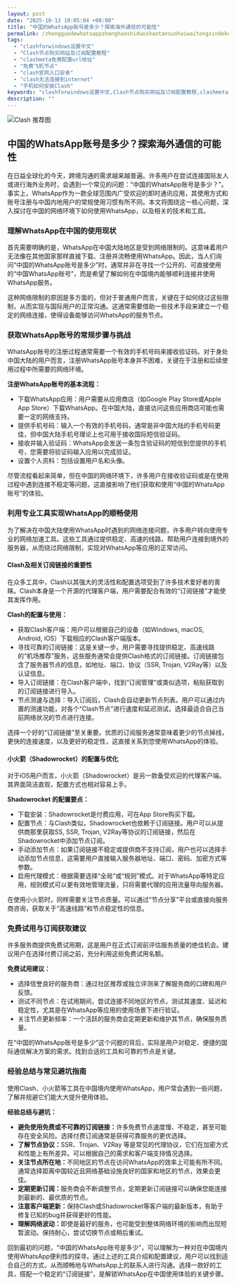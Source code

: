 ```yaml
---
layout: post
date: "2025-10-13 10:05:04 +08:00"
title: "中国的WhatsApp账号是多少？探索海外通信的可能性"
permalink: /zhongguodewhatsappzhanghaoshiduoshaotansuohaiwaitongxindekenengxing/
tags:
  - "clashforwindows设置中文"
  - "Clash节点购买网站及订阅配置教程"
  - "clashmeta免费配置url地址"
  - "免费飞机节点"
  - "clash官网入口安卓"
  - "clash无法连接到internet"
  - "手机如何安装Clash"
keywords: "clashforwindows设置中文,Clash节点购买网站及订阅配置教程,clashmeta免费配置url地址,免费飞机节点,clash官网入口安卓,clash无法连接到internet,手机如何安装Clash"
description: ""
---
```


![Clash 推荐图](https://clashjd.github.io/assets/img/付费机场订阅.png)

## 中国的WhatsApp账号是多少？探索海外通信的可能性


<p>在日益全球化的今天，跨境沟通的需求越来越普遍。许多用户在尝试连接国际友人或进行海外业务时，会遇到一个常见的问题：“中国的WhatsApp账号是多少？”。事实上，WhatsApp作为一款全球范围内广受欢迎的即时通讯应用，其使用方式和账号注册与中国内地用户的常规使用习惯有所不同。本文将围绕这一核心问题，深入探讨在中国的网络环境下如何使用WhatsApp，以及相关的技术和工具。</p>

<h3>理解WhatsApp在中国的使用现状</h3>

<p>首先需要明确的是，WhatsApp在中国大陆地区是受到网络限制的。这意味着用户无法像在其他国家那样直接下载、注册并流畅使用WhatsApp。因此，当人们询问“中国的WhatsApp账号是多少”时，通常并非在寻找一个公开的、可直接使用的“中国WhatsApp账号”，而是希望了解如何在中国境内能够顺利连接并使用WhatsApp服务。</p>

<p>这种网络限制的原因是多方面的，但对于普通用户而言，关键在于如何绕过这些限制，从而实现与国际用户的正常沟通。这通常需要借助一些技术手段来建立一个稳定的网络连接，使得设备能够访问WhatsApp的服务节点。</p>

<h3>获取WhatsApp账号的常规步骤与挑战</h3>

<p>WhatsApp账号的注册过程通常需要一个有效的手机号码来接收验证码。对于身处中国大陆的用户而言，注册WhatsApp账号本身并不困难，关键在于注册和后续使用过程中所需要的网络环境。</p>

<p><strong>注册WhatsApp账号的基本流程：</strong></p>
<ul>
    <li>下载WhatsApp应用：用户需要从应用商店（如Google Play Store或Apple App Store）下载WhatsApp。在中国大陆，直接访问这些应用商店可能也需要一定的网络支持。</li>
    <li>提供手机号码：输入一个有效的手机号码，通常是非中国大陆的手机号码更佳，但中国大陆手机号理论上也可用于接收国际短信验证码。</li>
    <li>接收并输入验证码：WhatsApp会发送一条包含验证码的短信到您提供的手机号，您需要将验证码输入应用以完成验证。</li>
    <li>设置个人资料：包括设置用户名和头像。</li>
</ul>

<p>尽管流程看起来简单，但在中国的网络环境下，许多用户在接收验证码或是在使用过程中遇到连接不稳定等问题，这直接影响了他们获取和使用“中国的WhatsApp账号”的体验。</p>

<h3>利用专业工具实现WhatsApp的顺畅使用</h3>

<p>为了解决在中国大陆使用WhatsApp时遇到的网络连接问题，许多用户转向使用专业的网络加速工具。这些工具通过提供稳定、高速的线路，帮助用户连接到境外的服务器，从而绕过网络限制，实现对WhatsApp等应用的正常访问。</p>

<h4>Clash及相关订阅链接的重要性</h4>

<p>在众多工具中，Clash以其强大的灵活性和配置选项受到了许多技术爱好者的青睐。Clash本身是一个开源的代理客户端，用户需要配合有效的“订阅链接”才能使其发挥作用。</p>

<p><strong>Clash的配置与使用：</strong></p>
<ul>
    <li>获取Clash客户端：用户可以根据自己的设备（如Windows, macOS, Android, iOS）下载相应的Clash客户端版本。</li>
    <li>寻找可靠的订阅链接：这是关键一步。用户需要寻找提供稳定、高速线路的“机场推荐”服务，这些服务通常会提供Clash格式的订阅链接。订阅链接包含了服务器节点的信息，如地址、端口、协议（SSR, Trojan, V2Ray等）以及认证信息。</li>
    <li>导入订阅链接：在Clash客户端中，找到“订阅管理”或类似选项，粘贴获取到的订阅链接进行导入。</li>
    <li>节点测速与选择：导入订阅后，Clash会自动更新节点列表。用户可以通过内置的测速功能，对各个“Clash节点”进行速度和延迟测试，选择最适合自己当前网络状况的节点进行连接。</li>
</ul>

<p>选择一个好的“订阅链接”至关重要。优质的订阅服务通常意味着更少的节点掉线，更快的连接速度，以及更好的稳定性，这直接关系到您使用WhatsApp的体验。</p>

<h4>小火箭（Shadowrocket）的配置与优化</h4>

<p>对于iOS用户而言，小火箭（Shadowrocket）是另一款备受欢迎的代理客户端。其界面简洁直观，配置方式也相对容易上手。</p>

<p><strong>Shadowrocket 的配置要点：</strong></p>
<ul>
    <li>下载安装：Shadowrocket是付费应用，可在App Store购买下载。</li>
    <li>配置节点：与Clash类似，Shadowrocket也依赖于订阅链接。用户可以从提供商那里获取SS, SSR, Trojan, V2Ray等协议的订阅链接，然后在Shadowrocket中添加节点订阅。</li>
    <li>手动添加节点：如果订阅链接不稳定或提供商不支持订阅，用户也可以选择手动添加节点信息，这需要用户直接输入服务器地址、端口、密码、加密方式等参数。</li>
    <li>启用代理模式：根据需要选择“全局”或“规则”模式。对于WhatsApp等特定应用，规则模式可以更有效地管理流量，只将需要代理的应用流量导向服务器。</li>
</ul>

<p>在使用小火箭时，同样需要关注节点质量。可以通过“节点分享”平台或直接向服务商咨询，获取关于“高速线路”和节点稳定性的信息。</p>

<h3>免费试用与订阅获取建议</h3>

<p>许多服务商提供免费试用期，这是用户在正式订阅前评估服务质量的绝佳机会。建议用户在选择付费订阅之前，充分利用这些免费试用名额。</p>

<p><strong>免费试用建议：</strong></p>
<ul>
    <li>选择信誉良好的服务商：通过社区推荐或独立评测来了解服务商的口碑和用户反馈。</li>
    <li>测试不同节点：在试用期间，尝试连接不同地区的节点，测试其速度、延迟和稳定性，尤其是在WhatsApp等应用的使用场景下进行验证。</li>
    <li>关注节点更新频率：一个活跃的服务商会定期更新和维护其节点，确保服务质量。</li>
</ul>

<p>在“中国的WhatsApp账号是多少”这个问题的背后，实际是用户对稳定、便捷的国际通信解决方案的需求。找到合适的工具和可靠的节点是关键。</p>

<h3>经验总结与常见避坑指南</h3>

<p>使用Clash、小火箭等工具在中国境内使用WhatsApp，用户常会遇到一些问题，了解并规避它们能大大提升使用体验。</p>

<p><strong>经验总结与避坑：</strong></p>
<ul>
    <li><strong>避免使用免费或不可靠的订阅链接：</strong>许多免费节点速度慢、不稳定，甚至可能存在安全风险。选择付费订阅通常是获得可靠服务的更优选择。</li>
    <li><strong>了解节点协议：</strong>SSR、Trojan、V2Ray 等是常见的代理协议，它们在加密方式和性能上有所差异。可以根据自己的需求和客户端支持情况选择。</li>
    <li><strong>关注节点所在地：</strong>不同地区的节点在访问WhatsApp的效率上可能有所不同。通常选择距离中国较近且网络基础设施良好的国家和地区的节点，效果会更佳。</li>
    <li><strong>定期更新订阅：</strong>服务商会不断调整节点，定期更新订阅链接可以确保您能连接到最新的、最优质的节点。</li>
    <li><strong>注意客户端更新：</strong>保持Clash或Shadowrocket等客户端的最新版本，有助于修复已知的bug并获得更好的性能。</li>
    <li><strong>理解网络波动：</strong>即使是最好的服务，也可能受到整体网络环境的影响而出现短暂波动。保持耐心，尝试切换节点或稍后重试。</li>
</ul>

<p>回到最初的问题，“中国的WhatsApp账号是多少”，可以理解为一种对在中国境内使用WhatsApp便利性的探寻。通过上述的工具介绍和配置建议，用户可以找到适合自己的方式，从而顺畅地与WhatsApp上的联系人进行沟通。选择一款好的工具，搭配一个稳定的“订阅链接”，是解锁WhatsApp在中国使用体验的关键步骤。</p>